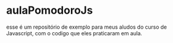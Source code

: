 # aulaPomodoroJs
esse é um repositório de exemplo para meus aludos do curso de Javascript, com o codigo que eles praticaram em aula.
